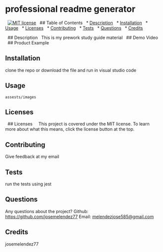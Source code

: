 # professional readme generator
  [![MIT license](https://img.shields.io/badge/License-MIT-yellow.svg)](https://lbesson.mit-license.org/)
  ## Table of Contents
  * [Description](#description)
  * [Installation](#installation)
  * [Usage](#usage)
  * [Licenses](#licenses)
  * [Contributing](#contributing)
  * [Tests](#tests)
  * [Questions](#questions)
  * [Credits](#credits)



  ## Description <a name="description"></a>
  This is my prework study guide material
  ## Demo Video
  ## Product Example
## Installation <a name="installation"></a>
clone the repo or download the file and run in visual studio code
## Usage <a name="usage"></a> 
`assests/images`
## Licenses <a name="licenses"></a>
  ## Licenses
    This project is covered under the MIT license. To learn more about what this means, click the license button at the top.
## Contributing <a name="contributing"></a>
Give feedback at my email
## Tests <a name="tests"></a>
run the tests using jest
## Questions <a name="questions"></a>
Any questions about the project?
Github: https://github.com/josemelendez77
Email: melendezjose585@gmail.com
## Credits <a name="credits"></a>
josemelendez77
